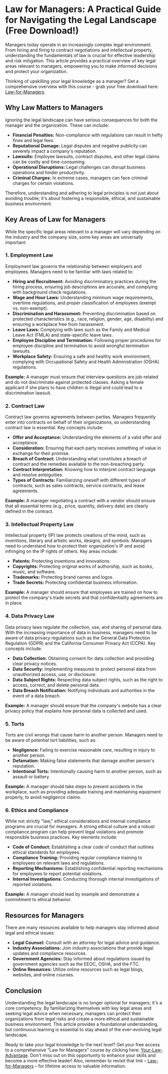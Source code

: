 # Law for Managers: A Practical Guide for Navigating the Legal Landscape (Free Download!)

Managers today operate in an increasingly complex legal environment. From hiring and firing to contract negotiations and intellectual property, understanding the fundamentals of law is crucial for effective leadership and risk mitigation. This article provides a practical overview of key legal areas relevant to managers, empowering you to make informed decisions and protect your organization.

Thinking of upskilling your legal knowledge as a manager? Get a comprehensive overview with this course - grab your free download here: [Law-for-Managers](https://udemywork.com/law-for-managers).

## Why Law Matters to Managers

Ignoring the legal landscape can have serious consequences for both the manager and the organization. These can include:

*   **Financial Penalties:** Non-compliance with regulations can result in hefty fines and legal fees.
*   **Reputational Damage:** Legal disputes and negative publicity can severely impact a company's reputation.
*   **Lawsuits:** Employee lawsuits, contract disputes, and other legal claims can be costly and time-consuming.
*   **Operational Disruptions:** Legal challenges can disrupt business operations and hinder productivity.
*   **Criminal Charges:** In extreme cases, managers can face criminal charges for certain violations.

Therefore, understanding and adhering to legal principles is not just about avoiding trouble; it's about fostering a responsible, ethical, and sustainable business environment.

## Key Areas of Law for Managers

While the specific legal areas relevant to a manager will vary depending on the industry and the company size, some key areas are universally important:

### 1. Employment Law

Employment law governs the relationship between employers and employees. Managers need to be familiar with laws related to:

*   **Hiring and Recruitment:** Avoiding discriminatory practices during the hiring process, ensuring job descriptions are accurate, and complying with background check regulations.
*   **Wage and Hour Laws:** Understanding minimum wage requirements, overtime regulations, and proper classification of employees (exempt vs. non-exempt).
*   **Discrimination and Harassment:** Preventing discrimination based on protected characteristics (e.g., race, religion, gender, age, disability) and ensuring a workplace free from harassment.
*   **Leave Laws:** Complying with laws such as the Family and Medical Leave Act (FMLA) and state-specific leave laws.
*   **Employee Discipline and Termination:** Following proper procedures for employee discipline and termination to avoid wrongful termination lawsuits.
*   **Workplace Safety:** Ensuring a safe and healthy work environment, complying with Occupational Safety and Health Administration (OSHA) regulations.

**Example:** A manager must ensure that interview questions are job-related and do not discriminate against protected classes. Asking a female applicant if she plans to have children is illegal and could lead to a discrimination lawsuit.

### 2. Contract Law

Contract law governs agreements between parties. Managers frequently enter into contracts on behalf of their organizations, so understanding contract law is essential. Key concepts include:

*   **Offer and Acceptance:** Understanding the elements of a valid offer and acceptance.
*   **Consideration:** Ensuring that each party receives something of value in exchange for their promise.
*   **Breach of Contract:** Understanding what constitutes a breach of contract and the remedies available to the non-breaching party.
*   **Contract Interpretation:** Knowing how to interpret contract language and resolve ambiguities.
*   **Types of Contracts:** Familiarizing oneself with different types of contracts, such as sales contracts, service contracts, and lease agreements.

**Example:** A manager negotiating a contract with a vendor should ensure that all essential terms (e.g., price, quantity, delivery date) are clearly defined in the contract.

### 3. Intellectual Property Law

Intellectual property (IP) law protects creations of the mind, such as inventions, literary and artistic works, designs, and symbols. Managers need to understand how to protect their organization's IP and avoid infringing on the IP rights of others. Key areas include:

*   **Patents:** Protecting inventions and innovations.
*   **Copyrights:** Protecting original works of authorship, such as books, music, and software.
*   **Trademarks:** Protecting brand names and logos.
*   **Trade Secrets:** Protecting confidential business information.

**Example:** A manager should ensure that employees are trained on how to protect the company's trade secrets and that confidentiality agreements are in place.

### 4. Data Privacy Law

Data privacy laws regulate the collection, use, and sharing of personal data. With the increasing importance of data in business, managers need to be aware of data privacy regulations such as the General Data Protection Regulation (GDPR) and the California Consumer Privacy Act (CCPA). Key concepts include:

*   **Data Collection:** Obtaining consent for data collection and providing clear privacy notices.
*   **Data Security:** Implementing measures to protect personal data from unauthorized access, use, or disclosure.
*   **Data Subject Rights:** Respecting data subject rights, such as the right to access, correct, and delete personal data.
*   **Data Breach Notification:** Notifying individuals and authorities in the event of a data breach.

**Example:** A manager should ensure that the company's website has a clear privacy policy that explains how personal data is collected and used.

### 5. Torts

Torts are civil wrongs that cause harm to another person. Managers need to be aware of potential tort liabilities, such as:

*   **Negligence:** Failing to exercise reasonable care, resulting in injury to another person.
*   **Defamation:** Making false statements that damage another person's reputation.
*   **Intentional Torts:** Intentionally causing harm to another person, such as assault or battery.

**Example:** A manager should take steps to prevent accidents in the workplace, such as providing adequate training and maintaining equipment properly, to avoid negligence claims.

### 6. Ethics and Compliance

While not strictly "law," ethical considerations and internal compliance programs are crucial for managers. A strong ethical culture and a robust compliance program can help prevent legal violations and promote responsible business practices. Key elements include:

*   **Code of Conduct:** Establishing a clear code of conduct that outlines ethical standards for employees.
*   **Compliance Training:** Providing regular compliance training to employees on relevant laws and regulations.
*   **Reporting Mechanisms:** Establishing confidential reporting mechanisms for employees to report potential violations.
*   **Internal Investigations:** Conducting thorough internal investigations of reported violations.

**Example:** A manager should lead by example and demonstrate a commitment to ethical behavior.

## Resources for Managers

There are many resources available to help managers stay informed about legal and ethical issues:

*   **Legal Counsel:** Consult with an attorney for legal advice and guidance.
*   **Industry Associations:** Join industry associations that provide legal updates and compliance resources.
*   **Government Agencies:** Stay informed about regulations issued by government agencies such as the EEOC, OSHA, and the FTC.
*   **Online Resources:** Utilize online resources such as legal blogs, websites, and online courses.

## Conclusion

Understanding the legal landscape is no longer optional for managers; it's a core competency. By familiarizing themselves with key legal areas and seeking legal advice when necessary, managers can protect their organizations from legal risks and create a more ethical and sustainable business environment. This article provides a foundational understanding, but continuous learning is essential to stay ahead of the ever-evolving legal landscape.

Ready to take your legal knowledge to the next level? Get your free access to a comprehensive "Law for Managers" course by clicking here: [Your-Law-Advantage](https://udemywork.com/law-for-managers). Don't miss out on this opportunity to enhance your skills and become a more effective leader! Also, remember to revisit that link – [Law-for-Managers](https://udemywork.com/law-for-managers) – for lifetime access to valuable information.
